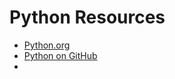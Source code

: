 # Python Resources
- [Python.org](https://www.python.org/)
- [Python on GitHub](https://github.com/python)
- 


